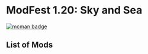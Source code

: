 # ModFest 1.20: Sky and Sea

[![mcman badge](https://img.shields.io/badge/uses-mcman-purple?logo=github)](https://github.com/ParadigmMC/mcman)

<!-- run 'mcman md' to update! -->

<!--start:mcman-server-->
<!--end:mcman-server-->

## List of Mods

<!--start:mcman-addons-->
<!--end:mcman-addons-->
